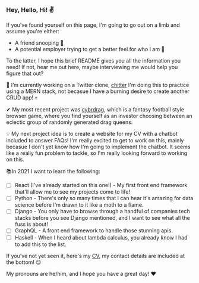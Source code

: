 ### Hey, Hello, Hi! ✌

If you've found yourself on this page, I'm going to go out on a limb and assume you're either:

- A friend snooping 👀
- A potential employer trying to get a better feel for who I am 🤞

To the latter, I hope this brief README gives you all the information you need! If not, hear me out here, maybe interviewing me would help you figure that out?

🔭 I’m currently working on a Twitter clone, [chitter](https://github.com/MykeNuLeng/Chitter-2.0)
I'm doing this to practice using a MERN stack, not becasue I have a burning desire to create another CRUD app! 💀

✔ My most recent project was [cybrdrag](https://github.com/ehwus/cybrdrag), which is a fantasy football style browser game, where you find yourself as an investor choosing between an eclectic group of randomly generated drag queens.

💡 My next project idea is to create a website for my CV with a chatbot included to answer FAQs! I'm really excited to get to work on this, mainly becasue I don't yet know how I'm going to implement the chatbot. It seems like a really fun problem to tackle, so I'm really looking forward to working on this.

📚In 2021 I want to learn the following:

- [ ] React (I've already started on this one!) - My first front end framework that'll allow me to see my projects come to life!
- [ ] Python - There's only so many times that I can hear it's amazing for data science before I'm drawn to it like a moth to a flame.
- [ ] Django - You only have to browse through a handful of companies tech stacks before you see Django mentioned, and I want to see what all the fuss is about!
- [ ] GraphQL - A front end framework to handle those stunning apis.
- [ ] Haskell - When I heard about lambda calculus, you already know I had to add this to the list.

If you've not yet seen it, here's my [CV](./CV.pdf), my contact details are included at the bottom! 😉

My pronouns are he/him, and I hope you have a great day! ❤

<!--
**MykeNuLeng/MykeNuLeng** is a ✨ _special_ ✨ repository because its `README.md` (this file) appears on your GitHub profile.

Here are some ideas to get you started:

- 🔭 I’m currently working on ...
- 🌱 I’m currently learning ...
- 👯 I’m looking to collaborate on ...
- 🤔 I’m looking for help with ...
- 💬 Ask me about ...
- 📫 How to reach me: ...
- 😄 Pronouns: ...
- ⚡ Fun fact: ...
  -->
